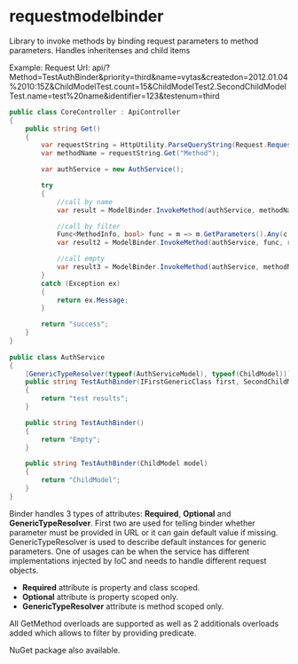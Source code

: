requestmodelbinder
==================

Library to invoke methods by binding request parameters to method parameters. Handles inheritenses and child items

Example:
Request Url:
api/?Method=TestAuthBinder&priority=third&name=vytas&createdon=2012.01.04%2010:15Z&ChildModelTest.count=15&ChildModelTest2.SecondChildModelTest.name=test%20name&identifier=123&testenum=third

```csharp
public class CoreController : ApiController
{
    public string Get()
    {
        var requestString = HttpUtility.ParseQueryString(Request.RequestUri.Query);
        var methodName = requestString.Get("Method");

        var authService = new AuthService();

        try
        {
            //call by name
			var result = ModelBinder.InvokeMethod(authService, methodName, requestString);

			//call by filter
			Func<MethodInfo, bool> func = m => m.GetParameters().Any(c => c.ParameterType.Name.Equals("ChildModel"));
			var result2 = ModelBinder.InvokeMethod(authService, func, requestString);

			//call empty
			var result3 = ModelBinder.InvokeMethod(authService, methodName, callEmpty:true);
        }
        catch (Exception ex)
        {
            return ex.Message;
        }

        return "success";
    }
}
    
public class AuthService
{
    [GenericTypeResolver(typeof(AuthServiceModel), typeof(ChildModel))]
	public string TestAuthBinder(IFirstGenericClass first, SecondChildModel second, ISecondGenericClass third, string name)
	{
		return "test results";
	}

	public string TestAuthBinder()
	{
		return "Empty";
	}

	public string TestAuthBinder(ChildModel model)
	{
		return "ChildModel";
	}
}  
```

Binder handles 3 types of attributes: **Required**, **Optional** and **GenericTypeResolver**. 
First two are used for telling binder whether parameter must be provided in URL or it can gain default value if missing. 
GenericTypeResolver is used to describe default instances for generic parameters. One of usages can be when the service has different implementations injected by IoC and needs to handle different request objects.
* **Required** attribute is property and class scoped.
* **Optional** attribute is property scoped only.
* **GenericTypeResolver** attribute is method scoped only.

All GetMethod overloads are supported as well as 2 additionals overloads added which allows to filter by providing predicate.

NuGet package also available.
